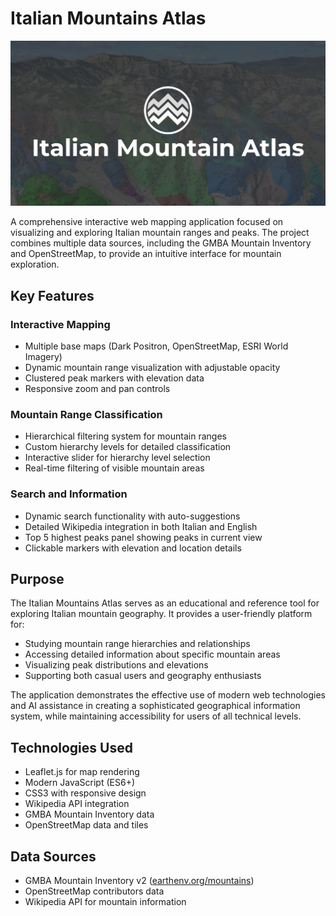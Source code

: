 # Italian Mountains Atlas
![preview](images\Preview_card_IMA.png)

A comprehensive interactive web mapping application focused on visualizing and exploring Italian mountain ranges and peaks. The project combines multiple data sources, including the GMBA Mountain Inventory and OpenStreetMap, to provide an intuitive interface for mountain exploration.

## Key Features

### Interactive Mapping
- Multiple base maps (Dark Positron, OpenStreetMap, ESRI World Imagery)
- Dynamic mountain range visualization with adjustable opacity
- Clustered peak markers with elevation data
- Responsive zoom and pan controls

### Mountain Range Classification
- Hierarchical filtering system for mountain ranges
- Custom hierarchy levels for detailed classification
- Interactive slider for hierarchy level selection
- Real-time filtering of visible mountain areas

### Search and Information
- Dynamic search functionality with auto-suggestions
- Detailed Wikipedia integration in both Italian and English
- Top 5 highest peaks panel showing peaks in current view
- Clickable markers with elevation and location details

## Purpose

The Italian Mountains Atlas serves as an educational and reference tool for exploring Italian mountain geography. It provides a user-friendly platform for:
- Studying mountain range hierarchies and relationships
- Accessing detailed information about specific mountain areas
- Visualizing peak distributions and elevations
- Supporting both casual users and geography enthusiasts

The application demonstrates the effective use of modern web technologies and AI assistance in creating a sophisticated geographical information system, while maintaining accessibility for users of all technical levels.

## Technologies Used

- Leaflet.js for map rendering
- Modern JavaScript (ES6+)
- CSS3 with responsive design
- Wikipedia API integration
- GMBA Mountain Inventory data
- OpenStreetMap data and tiles

## Data Sources

- GMBA Mountain Inventory v2 ([earthenv.org/mountains](https://www.earthenv.org/mountains))
- OpenStreetMap contributors data
- Wikipedia API for mountain information
